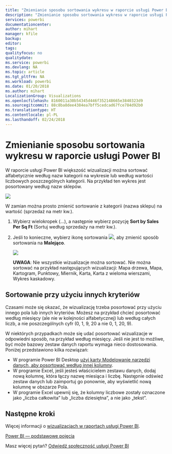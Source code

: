 ```yaml
---
title: "Zmienianie sposobu sortowania wykresu w raporcie usługi Power BI"
description: "Zmienianie sposobu sortowania wykresu w raporcie usługi Power BI"
services: powerbi
documentationcenter: 
author: mihart
manager: kfile
backup: 
editor: 
tags: 
qualityfocus: no
qualitydate: 
ms.service: powerbi
ms.devlang: NA
ms.topic: article
ms.tgt_pltfrm: NA
ms.workload: powerbi
ms.date: 01/20/2018
ms.author: mihart
LocalizationGroup: Visualizations
ms.openlocfilehash: 8160011a30b54345d446f352148665e3840323d9
ms.sourcegitcommit: 88c8ba8dee4384ea7bff5cedcad67fce784d92b0
ms.translationtype: HT
ms.contentlocale: pl-PL
ms.lasthandoff: 02/24/2018
---
```

# <a name="change-how-a-chart-is-sorted-in-a-power-bi-report"></a>Zmienianie sposobu sortowania wykresu w raporcie usługi Power BI
W raporcie usługi Power BI większość wizualizacji można sortować alfabetycznie według nazw kategorii na wykresie lub według wartości liczbowych poszczególnych kategorii. Na przykład ten wykres jest posortowany według nazw sklepów.

![](media/power-bi-report-change-sort/pbi_chartsortcategory.png)

W zamian można prosto zmienić sortowanie z kategorii (nazwa sklepu) na wartość (sprzedaż na metr kw.).

1. Wybierz wielokropek (...), a następnie wybierz pozycję **Sort by Sales Per Sq Ft** (Sortuj według sprzedaży na metr kw.).
2. Jeśli to konieczne, wybierz ikonę sortowania ![](media/power-bi-report-change-sort/sorticon.png), aby zmienić sposób sortowania na **Malejąco**.

   ![](media/power-bi-report-change-sort/sortby.gif)

   **UWAGA**: Nie wszystkie wizualizacje można sortować.  Nie można sortować na przykład następujących wizualizacji: Mapa drzewa, Mapa, Kartogram, Punktowy, Miernik, Karta, Karta z wieloma wierszami, Wykres kaskadowy.

<a name="other"></a>
## <a name="sorting-using-other-criteria"></a>Sortowanie przy użyciu innych kryteriów
Czasami może się okazać, że wizualizację trzeba posortować przy użyciu innego pola lub innych kryteriów.  Możesz na przykład chcieć posortować według miesięcy (ale nie w kolejności alfabetycznej) lub według całych liczb, a nie poszczególnych cyfr (0, 1, 9, 20 a nie 0, 1, 20, 9).  

W niektórych przypadkach może się udać posortować wizualizacje w odpowiedni sposób, na przykład według miesięcy.  Jeśli nie jest to możliwe, być może bazowy zestaw danych raportu wymaga nieco dostosowania. Poniżej przedstawiono kilka rozwiązań:

* W programie Power BI Desktop [użyj karty Modelowanie narzędzi danych, aby posortować według innej kolumny](desktop-sort-by-column.md).
* W programie Excel, jeśli jesteś właścicielem zestawu danych, dodaj nową kolumnę, która łączy nazwę miesiąca i liczbę. Następnie odśwież zestaw danych lub zaimportuj go ponownie, aby wyświetlić nową kolumnę w obszarze Pola.
* W programie Excel upewnij się, że kolumny liczbowe zostały oznaczone jako „liczba całkowita” lub „liczba dziesiętna”, a nie jako „tekst”.

## <a name="next-steps"></a>Następne kroki
Więcej informacji o [wizualizacjach w raportach usługi Power BI](power-bi-report-visualizations.md).

[Power BI — podstawowe pojęcia](service-basic-concepts.md)

Masz więcej pytań? [Odwiedź społeczność usługi Power BI](http://community.powerbi.com/)
